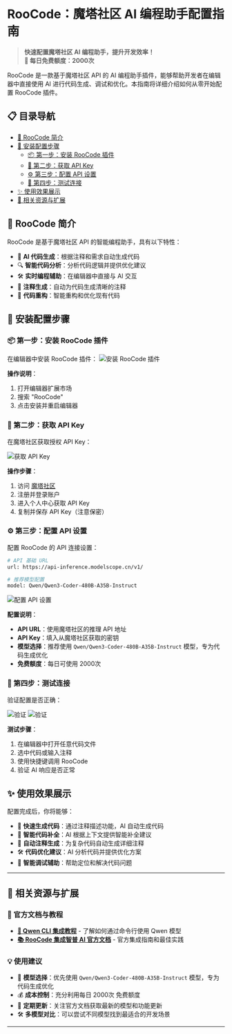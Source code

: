 # RooCode：魔塔社区 AI 编程助手配置指南

> **快速配置魔塔社区 AI 编程助手，提升开发效率！**\
> **🎁 每日免费额度：2000次**

RooCode 是一款基于魔塔社区 API 的 AI 编程助手插件，能够帮助开发者在编辑器中直接使用 AI 进行代码生成、调试和优化。本指南将详细介绍如何从零开始配置 RooCode 插件。

## 📋 目录导航

*   [🎯 RooCode 简介](#RooCode-简介)
*   [🔧 安装配置步骤](#安装配置步骤)
    *   [📦 第一步：安装 RooCode 插件](#第一步安装-RooCode-插件)
    *   [🔑 第二步：获取 API Key](#第二步获取-api-key)
    *   [⚙️ 第三步：配置 API 设置](#第三步配置-api-设置)
    *   [🧪 第四步：测试连接](#第四步测试连接)
*   [✨ 使用效果展示](#使用效果展示)
*   [🔗 相关资源与扩展](#相关资源与扩展)

## 🎯 RooCode 简介

RooCode 是基于魔塔社区 API 的智能编程助手，具有以下特性：

*   🤖 **AI 代码生成**：根据注释和需求自动生成代码
*   🔍 **智能代码分析**：分析代码逻辑并提供优化建议
*   🛠️ **实时编程辅助**：在编辑器中直接与 AI 交互
*   📝 **注释生成**：自动为代码生成清晰的注释
*   🔧 **代码重构**：智能重构和优化现有代码

## 🔧 安装配置步骤

### 📦 第一步：安装 RooCode 插件

在编辑器中安装 RooCode 插件：
![安装 RooCode 插件](https://i0.hdslb.com/bfs/openplatform/07aa9e7a105f8629e4687cb7dc61d32d2f4e3ab6.png@1e_1c.webp)

**操作说明**：

1.  打开编辑器扩展市场
2.  搜索 "RooCode"
3.  点击安装并重启编辑器

### 🔑 第二步：获取 API Key

在魔塔社区获取授权 API Key：

![获取 API Key](https://i0.hdslb.com/bfs/openplatform/1f89e377fbe46d88ba86a90fe1a990a3aa3c8985.png@1e_1c.webp)


**操作步骤**：

1.  访问 [魔塔社区](https://modelscope.cn/)
2.  注册并登录账户
3.  进入个人中心获取 API Key
4.  复制并保存 API Key（注意保密）

### ⚙️ 第三步：配置 API 设置

配置 RooCode 的 API 连接设置：

```bash
# API 基础 URL
url: https://api-inference.modelscope.cn/v1/

# 推荐模型配置
model: Qwen/Qwen3-Coder-480B-A35B-Instruct
```

![配置 API 设置](https://i0.hdslb.com/bfs/openplatform/a977bf6098a14769dd192fcb7f431d5d22f0b8f9.png@1e_1c.webp)

**配置说明**：

*   **API URL**：使用魔塔社区的推理 API 地址
*   **API Key**：填入从魔塔社区获取的密钥
*   **模型选择**：推荐使用 `Qwen/Qwen3-Coder-480B-A35B-Instruct` 模型，专为代码生成优化
*   **免费额度**：每日可使用 2000次

### 🧪 第四步：测试连接

验证配置是否正确：

![验证](https://i0.hdslb.com/bfs/openplatform/c5b8f5cc5c114d7e06234c446415d44cef7a9931.png@1e_1c.webp)
![验证](https://i0.hdslb.com/bfs/openplatform/0ee104d9cea2f9746dd57aa2883827f242252e44.png@1e_1c.webp)

**测试步骤**：

1.  在编辑器中打开任意代码文件
2.  选中代码或输入注释
3.  使用快捷键调用 RooCode
4.  验证 AI 响应是否正常

## ✨ 使用效果展示

配置完成后，你将能够：

*   🚀 **快速生成代码**：通过注释描述功能，AI 自动生成代码
*   🔧 **智能代码补全**：AI 根据上下文提供智能补全建议
*   📖 **自动注释生成**：为复杂代码自动生成详细注释
*   🛠️ **代码优化建议**：AI 分析代码并提供优化方案
*   🐛 **智能调试辅助**：帮助定位和解决代码问题

***

## 🔗 相关资源与扩展

### 📖 官方文档与教程

*   **[🤖 Qwen CLI 集成教程](https://mp.weixin.qq.com/s/y8p-5dSKSN2zwrwYRA59cQ)** - 了解如何通过命令行使用 Qwen 模型
*   **[📚 RooCode 集成智普 AI 官方文档](https://docs.bigmodel.cn/cn/guide/develop/roo#roo-code)** - 官方集成指南和最佳实践

### 💡 使用建议

*   🎯 **模型选择**：优先使用 `Qwen/Qwen3-Coder-480B-A35B-Instruct` 模型，专为代码生成优化
*   💰 **成本控制**：充分利用每日 2000次 免费额度
*   🔄 **定期更新**：关注官方文档获取最新的模型和功能更新
*   🛠️ **多模型对比**：可以尝试不同模型找到最适合的开发场景

***
